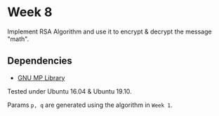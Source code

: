 # Week 8

Implement RSA Algorithm and use it to encrypt & decrypt the message "math".

## Dependencies
- [GNU MP Library](https://gmplib.org/)

Tested under Ubuntu 16.04 & Ubuntu 19.10.

Params `p, q` are generated using the algorithm in `Week 1`.

